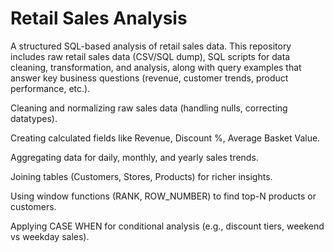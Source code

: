 # Retail Sales Analysis
A structured SQL-based analysis of retail sales data. This repository includes raw retail sales data (CSV/SQL dump), SQL scripts for data cleaning, transformation, and analysis, along with query examples that answer key business questions (revenue, customer trends, product performance, etc.).

Cleaning and normalizing raw sales data (handling nulls, correcting datatypes).

Creating calculated fields like Revenue, Discount %, Average Basket Value.

Aggregating data for daily, monthly, and yearly sales trends.

Joining tables (Customers, Stores, Products) for richer insights.

Using window functions (RANK, ROW_NUMBER) to find top-N products or customers.

Applying CASE WHEN for conditional analysis (e.g., discount tiers, weekend vs weekday sales).
